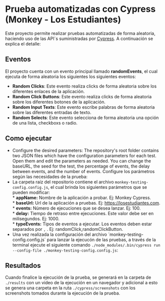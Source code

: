 # Prueba automatizadas con Cypress (Monkey - Los Estudiantes)
Este proyecto permite realizar pruebas automatizadas de forma aleatoria, haciendo uso de las API´s suministradas por [Cypress](https://www.cypress.io/). A continuación se explica el detalle: 

## Eventos 
El proyecto cuenta con un evento principal llamado **randomEvents**, el cual ejecuta de forma aleatoria los siguientes los siguientes eventos:

- **Random Clicks**:
Este evento realiza clicks de forma aleatoria sobre los diferentes enlaces de la aplicación.
- **Random Click Buttons**:
Este evento realiza clicks de forma aleatoria sobre los diferentes botones de la aplicación.
- **Random Input Texts**:
Este evento escribe palabras de forma aleatoria sobre las diferentes entradas de texto.
- **Random Selects**:
Este evento selecciona de forma aleatoria una opción de una lista, checkboxs o radio.

## Como ejecutar
- Configure the desired parameters: The repository's root folder contains two JSON files which have the configuration parameters for each test. Open them and edit the parameters as needed. You can change the baseURL, the seed for the test, the percentage of events, the delay between events, and the number of events.
Configure los parámetros según las necesidades de la prueba: 
- La carpeta raíz del repositorio contiene el archivo `monkey-testing-config.config.js`, el cual brinda los siguientes parámetros que se pueden modificar: 
<br>* **appName:** Nombre de la aplicación a probar. Ej: Monkey Cypress.
<br>* **baseUrl:** Url de la aplicación a pruebas. Ej: https://losestudiantes.com.
<br>* **events:** Número de ejecuciones que se desea lanzar. Ej: 100.
<br>* **delay:** Tiempo de retraso entre ejecuciones. Este valor debe ser en milisegundos. Ej: 1000.
<br>* **typeEvents:** Tipos de eventos a ejecutar. Los eventos deben estar separados por `,` . Ej: randomClick,randomClickButton.
- Una vez realizada la configuración del archivo ´monkey-testing-config.config.js´ para lanzar la ejecucón de las pruebas, a través de la terminal ejecute el siguiente comando `./node_modules/.bin/cypress run --config-file ./monkey-testing-config.config.js`: 


## Resultados
Cuando finalice la ejecución de la prueba, se generará en la carpeta de `./results` con un video de la ejecución en un navegador y adicional a esto se genera una carpeta en la ruta `./cypress/screenshots` con los screenshots tomados durante la ejecución de la prueba.
